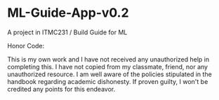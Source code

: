 # ML-Guide-App-v0.2
A project in ITMC231 / Build Guide for ML

Honor Code:

This is my own work and I have not received any unauthorized help in completing this.
I have not copied from my classmate, friend, nor any unauthorized resource.
I am well aware of the policies stipulated in the handbook regarding academic dishonesty.
If proven guilty, I won't be credited any points for this endeavor.



